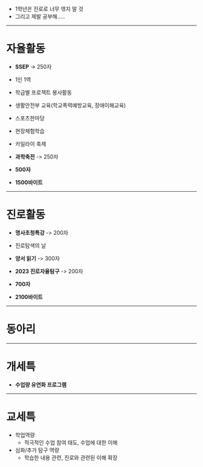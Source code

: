 - 1학년은 진로로 너무 엮지 말 것
- 그리고 제발 공부해.....
****
# 자율활동
- **SSEP** -> 250자
- 1인 1역
- 학급별 프로젝트 봉사활동
- 생활안전부 교육(학교폭력예방교육, 장애이해교육)
- 스포츠한마당
- 현장체험학습
- 카일라이 축제
- **과학축전** -> 250자

- **500자**
- **1500바이트**
****
# 진로활동
- **명사초청특강** -> 200자
- 진로탐색의 날
- **양서 읽기** -> 300자
- **2023 진로자율탐구** -> 200자

- **700자**
- **2100바이트**
****
# **동아리**

****
# 개세특
- **수업량 유연화 프로그램**
****
# 교세특
- 학업역량 
	- 적극적인 수업 참여 태도, 수업에 대한 이해
- 심화/추가 탐구 역량 
	- 학습한 내용 관련, 진로와 관련된 이해 확장
